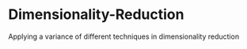 # Dimensionality-Reduction
Applying a variance of different techniques in dimensionality reduction  
